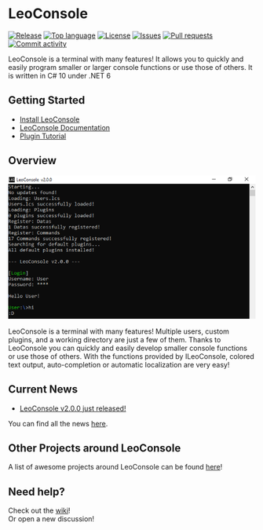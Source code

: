  # LeoConsole
 [![Release](https://img.shields.io/github/v/release/BoettcherDasOriginal/LeoConsole)](https://github.com/BoettcherDasOriginal/LeoConsole/releases/latest)
[![Top language](https://img.shields.io/github/languages/top/BoettcherDasOriginal/LeoConsole)](https://github.com/BoettcherDasOriginal/LeoConsole/search?l=C%23)
[![License](https://img.shields.io/github/license/BoettcherDasOriginal/LeoConsole)](https://github.com/BoettcherDasOriginal/LeoConsole/blob/main/LICENSE)
[![Issues](https://img.shields.io/github/issues/BoettcherDasOriginal/LeoConsole)](https://github.com/BoettcherDasOriginal/LeoConsole/issues)
[![Pull requests](https://img.shields.io/github/issues-pr/BoettcherDasOriginal/LeoConsole)](https://github.com/BoettcherDasOriginal/LeoConsole/pulls)
[![Commit activity](https://img.shields.io/github/commit-activity/m/BoettcherDasOriginal/LeoConsole)](https://github.com/BoettcherDasOriginal/LeoConsole/commits/main)

LeoConsole is a terminal with many features!
It allows you to quickly and easily program smaller or larger console functions or use those of others.
It is written in C# 10 under .NET 6

## Getting Started
- [Install LeoConsole](https://github.com/BoettcherDasOriginal/LeoConsole/releases/latest)
- [LeoConsole Documentation](https://github.com/BoettcherDasOriginal/LeoConsole/wiki/Documetation)
- [Plugin Tutorial](https://github.com/BoettcherDasOriginal/LeoConsole/wiki)

## Overview
![LeoConsoleExample](readme/lc_startExample.png)

LeoConsole is a terminal with many features!
Multiple users, custom plugins, and a working directory are just a few of them.
Thanks to LeoConsole you can quickly and easily develop smaller console functions or use those of others.
With the functions provided by ILeoConsole, colored text output, auto-completion or automatic localization are very easy!

## Current News
- [LeoConsole v2.0.0 just released!](https://github.com/BoettcherDasOriginal/LeoConsole/discussions/36)

You can find all the news [here](https://github.com/BoettcherDasOriginal/LeoConsole/discussions/categories/news).

## Other Projects around LeoConsole
A list of awesome projects around LeoConsole can be found [here](https://github.com/alexcoder04/awesome-leoconsole)!

## Need help?
Check out the [wiki](https://github.com/BoettcherDasOriginal/LeoConsole/wiki)!<br>
Or open a new discussion!
